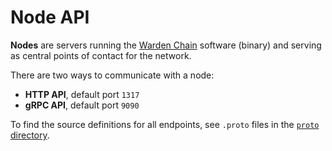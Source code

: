 ﻿---
sidebar_position: 5
---

# Node API

**Nodes** are servers running the [Warden Chain](/learn/glossary#warden-chain) software (binary) and serving as central points of contact for the network.

There are two ways to communicate with a node:

- **HTTP API**, default port `1317`
- **gRPC API**, default port `9090`

To find the source definitions for all endpoints, see `.proto` files in the [`proto` directory](https://github.com/warden-protocol/wardenprotocol/tree/main/proto).